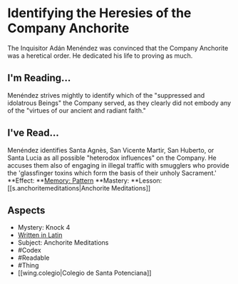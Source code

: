 # Identifying the Heresies of the Company Anchorite
The Inquisitor Adán Menéndez was convinced that the Company Anchorite was a heretical order. He dedicated his life to proving as much.
## I'm Reading...
Menéndez strives mightly to identify which of the "suppressed and idolatrous Beings" the Company served, as they clearly did not embody any of the "virtues of our ancient and radiant faith."
## I've Read...
Menéndez identifies Santa Agnès, San Vicente Martir, San Huberto, or Santa Lucia as all possible "heterodox influences" on the Company. He accuses them also of engaging in illegal traffic with smugglers who provide the 'glassfinger toxins which form the basis of their unholy Sacrament.'
**Effect: **[Memory: Pattern](https://uadaf.theevilroot.xyz/rowenarium/element/mem.pattern)
**Mastery: **Lesson: [[s.anchoritemeditations|Anchorite Meditations]]
## Aspects
- Mystery: Knock 4
- [Written in Latin](https://uadaf.theevilroot.xyz/rowenarium/element/w.latin)
- Subject: Anchorite Meditations
- #Codex
- #Readable
- #Thing
- [[wing.colegio|Colegio de Santa Potenciana]]